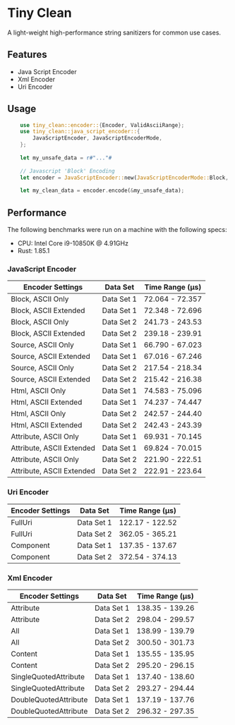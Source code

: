# Tiny Clean
A light-weight high-performance string sanitizers for common use cases.

## Features
- Java Script Encoder
- Xml Encoder
- Uri Encoder 

## Usage
```Rust
    use tiny_clean::encoder::{Encoder, ValidAsciiRange};
    use tiny_clean::java_script_encoder::{
        JavaScriptEncoder, JavaScriptEncoderMode,
    };
    
    let my_unsafe_data = r#"..."#
    
    // Javascript 'Block' Encoding
    let encoder = JavaScriptEncoder::new(JavaScriptEncoderMode::Block, true);
    
    let my_clean_data = encoder.encode(&my_unsafe_data);


```

## Performance
The following benchmarks were run on a machine with the following specs:
- CPU: Intel Core i9-10850K @ 4.91GHz
- Rust: 1.85.1

### JavaScript Encoder
| Encoder Settings          | Data Set   | Time Range (µs) |
|---------------------------|------------|-----------------|
| Block, ASCII Only         | Data Set 1 | 72.064 - 72.357 |
| Block, ASCII Extended     | Data Set 1 | 72.348 - 72.696 |
| Block, ASCII Only         | Data Set 2 | 241.73 - 243.53 |
| Block, ASCII Extended     | Data Set 2 | 239.18 - 239.91 |
| Source, ASCII Only        | Data Set 1 | 66.790 - 67.023 |
| Source, ASCII Extended    | Data Set 1 | 67.016 - 67.246 |
| Source, ASCII Only        | Data Set 2 | 217.54 - 218.34 |
| Source, ASCII Extended    | Data Set 2 | 215.42 - 216.38 |
| Html, ASCII Only          | Data Set 1 | 74.583 - 75.096 |
| Html, ASCII Extended      | Data Set 1 | 74.237 - 74.447 |
| Html, ASCII Only          | Data Set 2 | 242.57 - 244.40 |
| Html, ASCII Extended      | Data Set 2 | 242.43 - 243.39 |
| Attribute, ASCII Only     | Data Set 1 | 69.931 - 70.145 |
| Attribute, ASCII Extended | Data Set 1 | 69.824 - 70.015 |
| Attribute, ASCII Only     | Data Set 2 | 221.90 - 222.51 |
| Attribute, ASCII Extended | Data Set 2 | 222.91 - 223.64 |

### Uri Encoder

| Encoder Settings | Data Set   | Time Range (µs) |
|------------------|------------|-----------------|
| FullUri          | Data Set 1 | 122.17 - 122.52 |
| FullUri          | Data Set 2 | 362.05 - 365.21 |
| Component        | Data Set 1 | 137.35 - 137.67 |
| Component        | Data Set 2 | 372.54 - 374.13 |

### Xml Encoder

| Encoder Settings      | Data Set   | Time Range (µs) |
|-----------------------|------------|-----------------|
| Attribute             | Data Set 1 | 138.35 - 139.26 |
| Attribute             | Data Set 2 | 298.04 - 299.57 |
| All                   | Data Set 1 | 138.99 - 139.79 |
| All                   | Data Set 2 | 300.50 - 301.73 |
| Content               | Data Set 1 | 135.55 - 135.95 |
| Content               | Data Set 2 | 295.20 - 296.15 |
| SingleQuotedAttribute | Data Set 1 | 137.40 - 138.60 |
| SingleQuotedAttribute | Data Set 2 | 293.27 - 294.44 |
| DoubleQuotedAttribute | Data Set 1 | 137.19 - 137.76 |
| DoubleQuotedAttribute | Data Set 2 | 296.32 - 297.35 |
